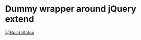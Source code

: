 # Dummy wrapper around jQuery extend
[![Build Status](https://travis-ci.org/vlizard/dummy-extend.svg?branch=master)](https://travis-ci.org/vlizard/dummy-extend)
